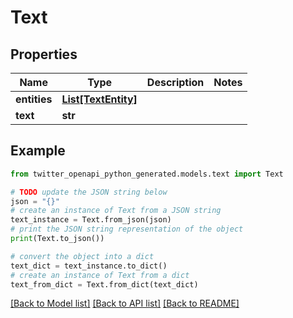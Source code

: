 # Text


## Properties

Name | Type | Description | Notes
------------ | ------------- | ------------- | -------------
**entities** | [**List[TextEntity]**](TextEntity.md) |  | 
**text** | **str** |  | 

## Example

```python
from twitter_openapi_python_generated.models.text import Text

# TODO update the JSON string below
json = "{}"
# create an instance of Text from a JSON string
text_instance = Text.from_json(json)
# print the JSON string representation of the object
print(Text.to_json())

# convert the object into a dict
text_dict = text_instance.to_dict()
# create an instance of Text from a dict
text_from_dict = Text.from_dict(text_dict)
```
[[Back to Model list]](../README.md#documentation-for-models) [[Back to API list]](../README.md#documentation-for-api-endpoints) [[Back to README]](../README.md)


